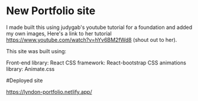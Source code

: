 # New Portfolio site

I made built this using judygab's youtube tutorial for a foundation and added my own images, Here's a link to her tutorial https://www.youtube.com/watch?v=hYv6BM2fWd8 (shout out to her).

This site was built using:

Front-end library: React
CSS framework: React-bootstrap
CSS animations library: Animate.css

#Deployed site

https://lyndon-portfolio.netlify.app/
